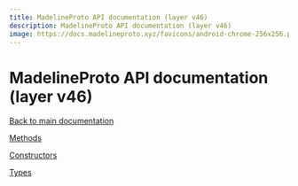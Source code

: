 ```yaml
---
title: MadelineProto API documentation (layer v46)
description: MadelineProto API documentation (layer v46)
image: https://docs.madelineproto.xyz/favicons/android-chrome-256x256.png
---
```

# MadelineProto API documentation (layer v46)  

[Back to main documentation](..)  


[Methods](methods/)

[Constructors](constructors/)

[Types](types/)